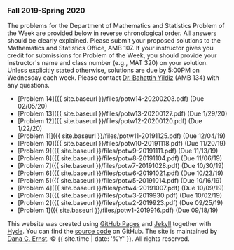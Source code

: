 ### Fall 2019-Spring 2020

The problems for the Department of Mathematics and Statistics Problem of the Week are provided below in reverse chronological order. All answers should be clearly explained.  Please submit your proposed solutions to the Mathematics and Statistics Office, AMB 107.  If your instructor gives you credit for submissions for Problem of the Week, you should provide your instructor's name and class number (e.g., MAT 320) on your solution. Unless explicitly stated otherwise, solutions are due by 5:00PM on Wednesday each week. Please contact [Dr. Bahattin Yildiz](mailto:bahattin.yildiz@nau.edu) (AMB 134) with any questions.

- [Problem 14]({{ site.baseurl }}/files/potw14-20200203.pdf) (Due 02/05/20)
- [Problem 13]({{ site.baseurl }}/files/potw13-20200127.pdf) (Due 1/29/20)
- [Problem 12]({{ site.baseurl }}/files/potw12-20200120.pdf) (Due 1/22/20)
- [Problem 11]({{ site.baseurl }}/files/potw11-20191125.pdf) (Due 12/04/19)
- [Problem 10]({{ site.baseurl }}/files/potw10-20191118.pdf) (Due 11/20/19)
- [Problem 9]({{ site.baseurl }}/files/potw9-20191111.pdf) (Due 11/13/19)
- [Problem 8]({{ site.baseurl }}/files/potw8-20191104.pdf) (Due 11/06/19)
- [Problem 7]({{ site.baseurl }}/files/potw7-20191028.pdf) (Due 10/30/19)
- [Problem 6]({{ site.baseurl }}/files/potw6-20191021.pdf) (Due 10/23/19)
- [Problem 5]({{ site.baseurl }}/files/potw5-20191014.pdf) (Due 10/16/19)
- [Problem 4]({{ site.baseurl }}/files/potw4-20191007.pdf) (Due 10/09/19)
- [Problem 3]({{ site.baseurl }}/files/potw3-2019930.pdf) (Due 10/02/19)
- [Problem 2]({{ site.baseurl }}/files/potw2-2019923.pdf) (Due 09/25/19)
- [Problem 1]({{ site.baseurl }}/files/potw1-2019916.pdf) (Due 09/18/19)


<p>This website was created using <a href="https://pages.github.com">GitHub Pages</a> and <a href="http://jekyllrb.com">Jekyll</a> together with <a href="http://hyde.getpoole.com">Hyde</a>. You can find the <a href="http://github.com/NAUMathStat/seminars">source code</a> on GitHub. The site is maintained by <a href="http://dcernst.github.io">Dana C. Ernst</a>. &copy; {{ site.time | date: '%Y' }}. All rights reserved.</p>

